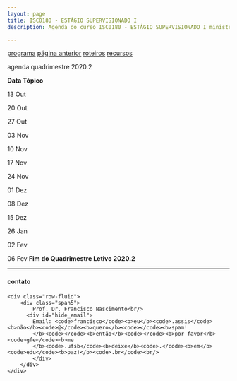 ```yaml
---
layout: page
title: ISC0180 - ESTÁGIO SUPERVISIONADO I
description: Agenda do curso ISC0180 - ESTÁGIO SUPERVISIONADO I ministrado por Francisco de Assis Nascimento Junior

---
```

[programa](https://itxesco.github.io/aulas/ISC0180/programa.html)       [página anterior](https://itxesco.github.io/pages/ensino.html) [roteiros](https://itxesco.github.io/aulas/ISC0180/roteiros.html)       [recursos](https://itxesco.github.io/aulas/ISC0180/recursos.html)         


agenda quadrimestre 2020.2

**Data           Tópico**

13 Out

20 Out

27 Out

03 Nov

10 Nov

17 Nov

24 Nov

01 Dez

08 Dez

15 Dez

26 Jan

02 Fev

06 Fev **Fim do Quadrimestre Letivo 2020.2**





---

<div class="container">
<h4><a name="contact"></a>contato</h4>

    <div class="row-fluid">
        <div class="span5">
            Prof. Dr. Francisco Nascimento<br/>
          <div id="hide_email">
            Email: <code>francisco</code><b>eu</b><code>.assis</code><b>não</b><code>@</code><b>quero</b><code></code><b>spam!
            </b><code></code><b>então</b><code></code><b>por favor</b><code>gfe</code><b>me
            </b><code>.ufsb</code><b>deixe</b><code>.</code><b>em</b><code>edu</code><b>paz!</b><code>.br</code><br/>
            </div>
        </div>
    </div>
</div>

